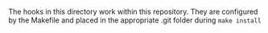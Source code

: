 The hooks in this directory work within this repository. They are configured by the Makefile and placed in 
the appropriate .git folder during ``make install``
